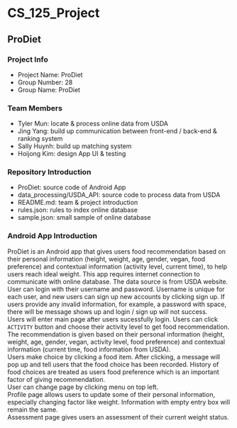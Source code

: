 # CS_125_Project

## ProDiet

### Project Info
- Project Name: ProDiet
- Group Number: 28
- Group Name: ProDiet

### Team Members
- Tyler Mun: locate & process online data from USDA
- Jing Yang: build up communication between front-end / back-end & ranking system
- Sally Huynh: build up matching system
- Hoijong Kim: design App UI & testing

### Repository Introduction
- ProDiet: source code of Android App
- data_processing/USDA_API: source code to process data from USDA
- README.md: team & project introduction
- rules.json: rules to index online database
- sample.json: small sample of online database

### Android App Introduction
ProDiet is an Android app that gives users food recommendation based on their personal information (height, weight, age, gender, vegan, food preference) and contextual information (activity level, current time), to help users reach ideal weight. This app requires internet connection to communicate with online database. The data source is from USDA website.  
User can login with their username and password. Username is unique for each user, and new users can sign up new accounts by clicking sign up. If users provide any invalid information, for example, a password with space, there will be message shows up and login / sign up will not success.  
Users will enter main page after users sucessfully login. Users can click `ACTIVITY` button and choose their activity level to get food recommendation. The recommendation is given based on their personal information (height, weight, age, gender, vegan, activity level, food preference) and contextual information (current time, food information from USDA).  
Users make choice by clicking a food item. After clicking, a message will pop up and tell users that the food choice has been recorded. History of food choices are treated as users food preference which is an important factor of giving recommendation.  
User can change page by clicking menu on top left.  
Profile page allows users to update some of their personal information, especially changing factor like weight. Information with empty entry box will remain the same.  
Assessment page gives users an assessment of their current weight status.